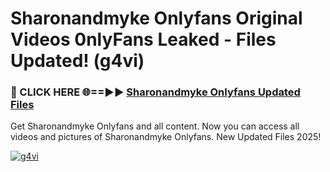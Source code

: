 # Sharonandmyke Onlyfans Original Videos 0nlyFans Leaked - Files Updated! (g4vi)

<h3>🔴 CLICK HERE 🌐==►► <a href="https://tinyurl.com/ehrbuxhb" rel="nofollow">Sharonandmyke Onlyfans Updated Files</a></h3>

Get Sharonandmyke Onlyfans and all content. Now you can access all videos and pictures of Sharonandmyke Onlyfans. New Updated Files 2025!

[![g4vi](https://i.imgur.com/lVYEuWS.gif)](https://tinyurl.com/ehrbuxhb)
